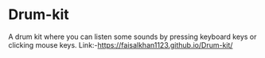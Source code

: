 # Drum-kit
A drum kit where you can listen some sounds by pressing keyboard keys or clicking mouse keys.
Link:-https://faisalkhan1123.github.io/Drum-kit/
